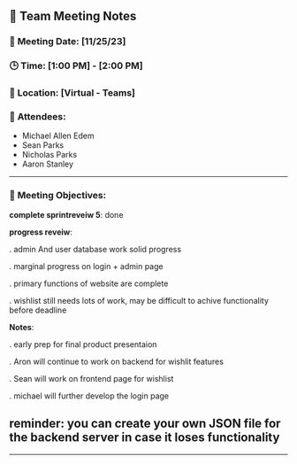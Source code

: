 ## 📝 **Team Meeting Notes**

### 📅 **Meeting Date**: [11/25/23]

### 🕒 **Time**: [1:00 PM] - [2:00 PM]

### 📍 **Location**: [Virtual - Teams]

### 📣 **Attendees**:
- Michael Allen Edem
- Sean Parks
- Nicholas Parks
- Aaron Stanley

---

### 🎯 **Meeting Objectives**:
**complete sprintreveiw 5**:   done


**progress reveiw**:


 . admin And user database work solid progress
 
 . marginal progress on login + admin page
 
 . primary functions of website are complete
 
 . wishlist still needs lots of work, may be difficult to achive functionality before deadline
 

**Notes**:



 . early prep for final product presentaion
 
 . Aron will continue to work on backend for wishlit features
 
 . Sean will work on frontend page for wishlist 
 
 . michael will further develop the login page 
 





**reminder**: you can create your own JSON file for the backend server in case it loses functionality
---


---
